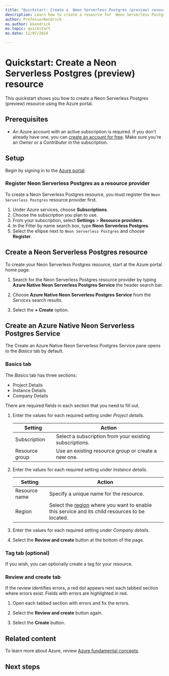 ```yaml
---
title: "Quickstart: Create a  Neon Serverless Postgres (preview) resource"
description: Learn how to create a resource for  Neon Serverless Postgres (preview) using the Azure portal.
author: ProfessorKendrick
ms.author: kkendrick
ms.topic: quickstart
ms.date: 11/07/2024

---
```

# Quickstart: Create a Neon Serverless Postgres (preview) resource

This quickstart shows you how to create a Neon Serverless Postgres (preview) resource using the Azure portal.

## Prerequisites

- An Azure account with an active subscription is required. If you don't already have one, you can [create an account for free](https://azure.microsoft.com/free/). Make sure you're an *Owner* or a *Contributor* in the subscription.

## Setup

Begin by signing in to the [Azure portal](https://portal.azure.com).

### Register Neon Serverless Postgres as a resource provider

To create a Neon Serverless Postgres resource, you must register the `Neon Serverless Postgres` resource provider first.

1. Under Azure services, choose **Subscriptions**.
1. Choose the subscription you plan to use. 
1. From your subscription, select **Settings** > **Resource providers**.
1. In the Filter by name search box, type **Neon Serverless Postgres**.
1. Select the ellipse next to `Neon Serverless Postgres` and choose **Register**. 

## Create a Neon Serverless Postgres resource

To create your Neon Serverless Postgres resource, start at the Azure portal home page.

1. Search for the Neon Serverless Postgres resource provider by typing **Azure Native Neon Serverless Postgres Service** the header search bar.

1. Choose **Azure Native Neon Serverless Postgres Service** from the *Services* search results.

1. Select the **+ Create** option.

## Create an Azure Native Neon Serverless Postgres Service

The Create an Azure Native Neon Serverless Postgres Service pane opens to the *Basics* tab by default.

### Basics tab

The *Basics* tab has three sections:

- Project Details
- Instance Details
- Company Details

There are required fields in each section that you need to fill out.

1. Enter the values for each required setting under *Project details*.

    |Setting  |Action  |
    |---------|---------|
    |Subscription    |Select a subscription from your existing subscriptions.         |
    |Resource group     |Use an existing resource group or create a new one.          |

1. Enter the values for each required setting under *Instance details*.

    |Setting  |Action  |
    |---------|---------|
    |Resource name     |Specify a unique name for the resource.    |
    |Region     |Select the [region](https://azure.microsoft.com/explore/global-infrastructure/geographies/) where you want to enable this service and its child resources to be located.         |

1. Enter the values for each required setting under *Company details*.

1. Select the **Review and create** button at the bottom of the page.

### Tag tab (optional)

If you wish, you can optionally create a tag for your resource. 

### Review and create tab

If the review identifies errors, a red dot appears next each tabbed section where errors exist. Fields with errors are highlighted in red. 

1. Open each tabbed section with errors and fix the errors.

1. Select the **Review and create** button again.

1. Select the **Create** button.

## Related content

To learn more about Azure, review [Azure fundamental concepts](/azure/cloud-adoption-framework/ready/considerations/fundamental-concepts).

## Next steps